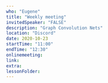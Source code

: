 ```yaml
---
who: "Eugene"
title: "Weekly meeting"
invitedSpeaker: "FALSE"
description: "Graph Convolution Nets"
location: "Discord"
date: 2020-10-23
startTime: "11:00"
endTime: "12:30"
onlinemeeting: 
link: 
extra: 
lessonFolder: 
---
```

